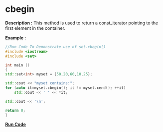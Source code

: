 # cbegin

**Description :**
    This method is used to return a const_iterator pointing to the first element in the container.

**Example :**
```cpp
//Run Code To Demonstrate use of set.cbegin()
#include <iostream>
#include <set>

int main ()
{
std::set<int> myset = {50,20,60,10,25};

std::cout << "myset contains:";
for (auto it=myset.cbegin(); it != myset.cend(); ++it)
    std::cout << ' ' << *it;

std::cout << '\n';

return 0;
}

```
**[Run Code](https://rextester.com/YVMS29814)**